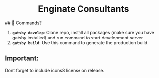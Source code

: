<h1 align="center">
  Enginate Consultants
</h1>
## 🧐 Commands?

1.  **`gatsby develop`**: Clone repo, install all packages (make sure you have gatsby installed) and run command to start development server.
2.  **`gatsby build`**: Use this command to generate the production build.
## Important:
Dont forget to include icons8 license on release.
